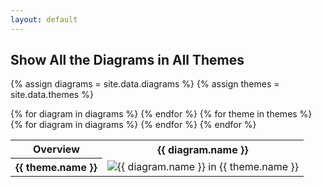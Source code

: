 ```yaml
---
layout: default
---
```

## Show All the Diagrams in All Themes

{% assign diagrams = site.data.diagrams %}
{% assign themes = site.data.themes %}

<table>
    <tr>
        <th>Overview</th>
{% for diagram in diagrams %}
        <th>{{ diagram.name }}</th>
{% endfor %}
    </tr>
{% for theme in themes %}
    <tr>
        <th>{{ theme.name }}</th>
{% for diagram in diagrams %}
        <td>
            <img src="../gallery/img/{{ diagram.name }}-{{ theme.name }}.svg" alt="{{ diagram.name }} in {{ theme.name }}" />
        </td>
{% endfor %}
    </tr>
{% endfor %}
</table>
